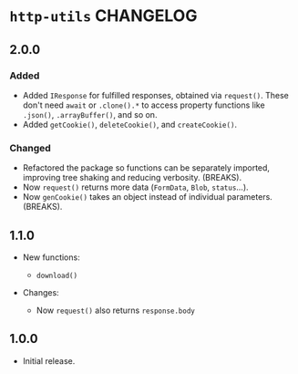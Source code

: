 # `http-utils` CHANGELOG

## 2.0.0

### Added

- Added `IResponse` for fulfilled responses, obtained via `request()`. These don't need `await` or `.clone().*` to access property functions like `.json()`, `.arrayBuffer()`, and so on.
- Added `getCookie()`, `deleteCookie()`, and `createCookie()`.

### Changed

- Refactored the package so functions can be separately imported, improving tree shaking and reducing verbosity. (BREAKS).
- Now `request()` returns more data (`FormData`, `Blob`, `status`...).
- Now `genCookie()` takes an object instead of individual parameters. (BREAKS).

## 1.1.0

- New functions:
  - `download()`

- Changes:
  - Now `request()` also returns `response.body`

## 1.0.0

- Initial release.
